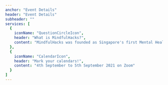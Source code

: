 ```yaml
---
anchor: "Event Details"
header: "Event Details"
subheader: ""
services: [
  {
    iconName: "QuestionCircleIcon",
    header: "What is MindfulHacks?",
    content: "MindfulHacks was founded as Singapore's first Mental Health-themed Student Hackathon. It is a 24-hour overnight hackathon where attendees work to build a software project that addresses mental health issues. Our mission is to encourage students to come together and innovate solutions to mental health issues and combat the stigma of mental illness. We welcome students from Universities, Polytechnics, ITEs, and Junior Colleges."
  },
  {
    iconName: "CalendarIcon",
    header: "Mark your calendars!",
    content: "4th September to 5th September 2021 on Zoom"
  }
]
---
```

